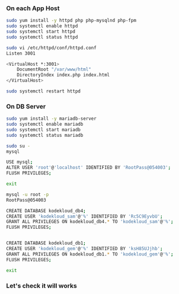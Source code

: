 ### On each App Host

```bash
sudo yum install -y httpd php php-mysqlnd php-fpm
sudo systemctl enable httpd
sudo systemctl start httpd
sudo systemctl status httpd
```

```bash
sudo vi /etc/httpd/conf/httpd.conf
Listen 3001
```

```bash
<VirtualHost *:3001>
    DocumentRoot "/var/www/html"
    DirectoryIndex index.php index.html
</VirtualHost>
```

```bash
sudo systemctl restart httpd
```

### On DB Server

```bash
sudo yum install -y mariadb-server
sudo systemctl enable mariadb
sudo systemctl start mariadb
sudo systemctl status mariadb
```

```bash
sudo su -
mysql
```

```bash
USE mysql;
ALTER USER 'root'@'localhost' IDENTIFIED BY 'RootPass@054003';
FLUSH PRIVILEGES;
```

```bash
exit
```

```bash
mysql -u root -p
RootPass@054003
```

```bash
CREATE DATABASE kodekloud_db4;
CREATE USER 'kodekloud_sam'@'%' IDENTIFIED BY 'Rc5C9EyvbU';
GRANT ALL PRIVILEGES ON kodekloud_db4.* TO 'kodekloud_sam'@'%';
FLUSH PRIVILEGES;


CREATE DATABASE kodekloud_db1;
CREATE USER 'kodekloud_gem'@'%' IDENTIFIED BY 'ksH85UJjhb';
GRANT ALL PRIVILEGES ON kodekloud_db1.* TO 'kodekloud_gem'@'%';
FLUSH PRIVILEGES;

```

```bash
exit
```

### Let's check it will works
